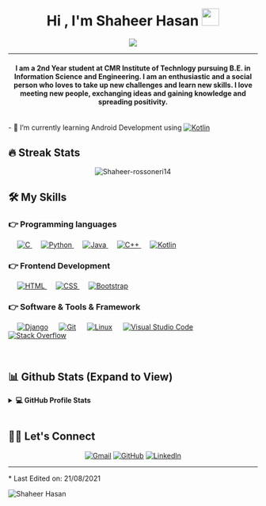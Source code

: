 
<h1 align="center">Hi , I'm Shaheer Hasan <img src="https://media.giphy.com/media/hvRJCLFzcasrR4ia7z/giphy.gif" width="35"></h1>
<p align="center">
  <a href="https://github.com/DenverCoder1/readme-typing-svg"><img src="https://readme-typing-svg.herokuapp.com?lines=Computer+Science+Student;Full+Stack+Web+Developer;DS%20|%20AI%20|%20ML%20Enthusiast;Graphic%20Designer;Always%20learning%20new%20things&center=true&width=500&height=50"></a>
</p>
<hr/>
<h4 align="center">I am a 2nd Year student at CMR Institute of Technlogy pursuing B.E. in Information Science and Engineering. I am an enthusiastic and a social person who loves to take up new challenges and learn new skills. I love meeting new people, exchanging ideas and gaining knowledge and spreading positivity.</h4>
<br>
- 🌱 I’m currently learning Android Development using <a href="https://kotlinlang.org/" target="_blank">
    <img alt="Kotlin" src="https://img.shields.io/badge/Kotlin-0095D5?&style=for-the-badge&logo=kotlin&logoColor=white">
  </a>

## 🔥 Streak Stats
<p align="center"><img src="https://github-readme-streak-stats.herokuapp.com/?user=Shaheer-rossoneri14&theme=algolia" alt="Shaheer-rossoneri14"  /></p>


## 🛠️ My Skills

### 👉 Programming languages

<p align="left"> 
  &emsp; 
  <a href="https://www.cprogramming.com/" target="_blank"> 
    <img alt="C" src="https://img.shields.io/badge/C%20-%232370ED.svg?logo=c&logoColor=white">
  </a> 
  &emsp;
  <a href="https://www.python.org" target="_blank">
    <img alt="Python" src="https://img.shields.io/badge/Python%20-%2314354C.svg?logo=python&logoColor=white">
  </a>
  &emsp;
  <a href="https://www.java.com" target="_blank"> 
    <img alt="Java" src="https://img.shields.io/badge/Java-%23007396.svg?logo=java&logoColor=white">
  </a>
  &emsp;
  <a href="https://www.w3schools.com/cpp/" target="_blank"> 
    <img alt="C++" src="https://img.shields.io/badge/C++%20-%2300599C.svg?logo=c%2B%2B&logoColor=white">
  </a> 
  &emsp;
  <a href="https://kotlinlang.org/" target="_blank">
    <img alt="Kotlin" src="https://img.shields.io/badge/Kotlin-0095D5?&style=for-the-badge&logo=kotlin&logoColor=white">
  </a>
   
</p>

### 👉 Frontend Development
<p align="left"> 
  &emsp; 
  <a href="https://www.w3.org/html/" target="_blank"> 
   <img alt="HTML" src="https://img.shields.io/badge/HTML5%20-%23E34F26.svg?logo=html5&logoColor=white">
  </a>   
  &emsp;
  <a href="https://www.w3schools.com/css/" target="_blank">
    <img alt="CSS" src="https://img.shields.io/badge/CSS%20-%231572B6.svg?logo=css3&logoColor=white">
  </a> 
   &emsp;
  <a href="https://getbootstrap.com" target="_blank"> 
    <img alt="Bootstrap" src="https://img.shields.io/badge/Bootstrap-%23563D7C.svg?style=flat&logo=bootstrap&logoColor=white"/>
  </a>
</p>

 ### 👉 Software & Tools & Framework
 
<p>
  &emsp;
    <a href="#"><img alt="Django" src="https://img.shields.io/badge/Django-092E20?style=for-the-badge&logo=django&logoColor=white"></a>
  &emsp;
    <a href="#"><img alt="Git" src="https://img.shields.io/badge/Git%20-%23F05033.svg?logo=git&logoColor=white"></a>
  &emsp;
    <a href="#"><img alt="Linux" src="https://img.shields.io/badge/Linux-FCC624?style=flat&logo=linux&logoColor=black"></a>
  &emsp;
    <a href="#"><img alt="Visual Studio Code" src="https://img.shields.io/badge/Visual%20Studio%20Code-0078d7.svg?logo=visual-studio-code&logoColor=white"></a>
  &emsp;
    <a href="#"><img alt="Stack Overflow" src="https://img.shields.io/badge/-Stack%20Overflow-FE7A16?logo=stack-overflow&logoColor=white"></a>
  &emsp;
</p>

<br/>

## 📊 Github Stats (Expand to View) 


<details> 
  <summary><b>💻 GitHub Profile Stats</b></summary>
  <br/>
  <p align="center">
    <a href="https://github.com/anuraghazra/github-readme-stats"><img alt="Shaheer's Github Stats" src="https://github-readme-stats.vercel.app/api?username=Shaheer-rossoneri14&show_icons=true&count_private=true&theme=algolia" height="192px"/></a>
<br/>
  &nbsp;
	  <img src="https://github-readme-stats.vercel.app/api/top-langs?username=Shaheer-rossoneri14&show_icons=true&locale=en&layout=compact&theme=algolia" alt="candida18" height="192px"/>
  <br/>
  <b>Note:</b> Top languages is only a metric of the languages my public code consists of and doesn't reflect experience or skill level.
  </p>
</details>


<br/>

## 🙋‍♀️ Let's Connect
<p align="center">
	<a href="mailto:hshaheer99@gmail.com"><img src="https://img.icons8.com/bubbles/50/000000/gmail.png" alt="Gmail"/></a>
	<a href="https://github.com/Shaheer-rossoner14"><img src="https://img.icons8.com/bubbles/50/000000/github.png" alt="GitHub"/></a>
	<a href="https://www.linkedin.com/in/shaheer14hasan/"><img src="https://img.icons8.com/bubbles/50/000000/linkedin.png" alt="LinkedIn"/></a>
</p>

<hr/>
* Last Edited on: 21/08/2021
<p align="left"> <img src="https://komarev.com/ghpvc/?username=Shaheer-rossoneri14&label=Profile%20views&color=0e75b6&style=plastic" alt="Shaheer Hasan" /> </p>










<!--
**Shaheer-rossoneri14/Shaheer-rossoneri14** is a ✨ _special_ ✨ repository because its `README.md` (this file) appears on your GitHub profile.

Here are some ideas to get you started:

- 🔭 I’m currently working on ...
- 🌱 I’m currently learning ...
- 👯 I’m looking to collaborate on ...
- 🤔 I’m looking for help with ...
- 💬 Ask me about ...
- 📫 How to reach me: ...
- 😄 Pronouns: ...
- ⚡ Fun fact: ...
-->
